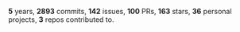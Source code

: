 **5** years, **2893** commits, **142** issues, **100** PRs, **163** stars, **36** personal projects, **3** repos contributed to.
